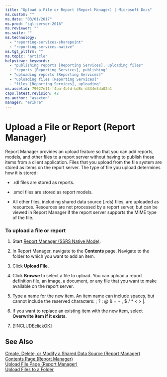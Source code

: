 ```yaml
---
title: "Upload a File or Report (Report Manager) | Microsoft Docs"
ms.custom: ""
ms.date: "03/01/2017"
ms.prod: "sql-server-2016"
ms.reviewer: ""
ms.suite: ""
ms.technology: 
  - "reporting-services-sharepoint"
  - "reporting-services-native"
ms.tgt_pltfrm: ""
ms.topic: "article"
helpviewer_keywords: 
  - "publishing reports [Reporting Services], uploading files"
  - "reports [Reporting Services], publishing"
  - "uploading reports [Reporting Services]"
  - "uploading files [Reporting Services]"
  - "files [Reporting Services], uploading"
ms.assetid: 79027e11-f4ba-4bfd-bd8c-d334e3da02a1
caps.latest.revision: 42
ms.author: "asaxton"
manager: "erikre"
---
```

# Upload a File or Report (Report Manager)
  Report Manager provides an upload feature so that you can add reports, models, and other files to a report server without having to publish those items from a client application. Files that you upload from the file system are stored as items on the report server. The type of file you upload determines how it is stored:  
  
-   .rdl files are stored as reports.  
  
-   .smdl files are stored as report models.  
  
-   All other files, including shared data source (.rds) files, are uploaded as resources. Resources are not processed by a report server, but can be viewed in Report Manager if the report server supports the MIME type of the file.  
  
### To upload a file or report  
  
1.  Start [Report Manager  &#40;SSRS Native Mode&#41;](../../a9retired/report-manager-ssrs-native-mode.md).  
  
2.  In Report Manager, navigate to the **Contents** page. Navigate to the folder to which you want to add an item.  
  
3.  Click **Upload File**.  
  
4.  Click **Browse** to select a file to upload. You can upload a report definition file, an image, a document, or any file that you want to make available on the report server.  
  
5.  Type a name for the new item. An item name can include spaces, but cannot include the reserved characters: ; ? : @ & = + , $ / * \< > |.  
  
6.  If you want to replace an existing item with the new item, select **Overwrite item if it exists**.  
  
7.  [!INCLUDE[clickOK](../../a9notintoc/includes/clickok-md.md)]  
  
## See Also  
 [Create, Delete, or Modify a Shared Data Source &#40;Report Manager&#41;](../../a9retired/create-delete-or-modify-a-shared-data-source-report-manager.md)   
 [Contents Page &#40;Report Manager&#41;](../../a9retired/contents-page-report-manager.md)   
 [Upload File Page &#40;Report Manager&#41;](../../a9retired/upload-file-page-report-manager.md)   
 [Upload Files to a Folder](../../reporting-services/report-server/upload-files-to-a-folder.md)  
  
  